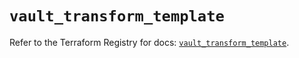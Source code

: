 # `vault_transform_template`

Refer to the Terraform Registry for docs: [`vault_transform_template`](https://registry.terraform.io/providers/hashicorp/vault/5.3.0/docs/resources/transform_template).
